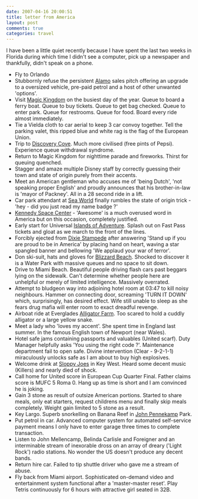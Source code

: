 ```yaml
---
date: 2007-04-16 20:00:51
title: letter from America
layout: post
comments: true
categories: travel
---
```

I have been a little quiet recently because I have spent the last two
weeks in Florida during which time I didn't see a computer, pick up a
newspaper and thankfully, didn't speak on a phone.

- Fly to Orlando
- Stubbornly refuse the persistent [Alamo](http://www.alamo.com/)
  sales pitch offering an upgrade to a oversized vehicle, pre-paid
  petrol and a host of other unwanted 'options'.
- Visit [Magic Kingdom](http://disneyworld.disney.go.com/wdw/parks/parkLanding?id=MKLandingPage&bhcp=1)
  on the busiest day of the year. Queue to board a ferry boat. Queue
  to buy tickets. Queue to get bag checked. Queue to enter park. Queue
  for restrooms. Queue for food. Board every ride almost immediately.
- Tie a Vielda cloth to car aerial to keep 3 car convoy together. Tell
  the parking valet, this ripped blue and white rag is the flag of the
  European Union.
- Trip to [Discovery Cove](http://www.discoverycove.com). Much more
  civilised (free pints of Pepsi). Experience queue withdrawal
  syndrome.
- Return to Magic Kingdom for nighttime parade and fireworks. Thirst
  for queuing quenched.
- Stagger and amaze multiple Disney staff by correctly guessing their
  town and state of origin purely from their accents.
- Meet an American gentleman who accuses me of 'being Dutch', 'not
  speaking proper English' and proudly announces that his
  brother-in-law is 'mayor of Packney'. All in a 28 second ride in a
  lift.
- Car park attendant at [Sea World](http://www.seaworld.com) finally
  rumbles the state of origin trick - 'hey - did you just read my name
  badge ?'
- [Kennedy Space Center](http://www.nasa.gov/centers/kennedy/home/index.html) -
  'Awesome' is a much overused word in America but on this occasion,
  completely justified.
- Early start for Universal
[Islands of Adventure](http://www.universalorlando.com/ioa_index.html).
  Splash out on Fast Pass tickets and gloat as we march to the front of the
  lines.
- Forcibly ejected from
  [Dixie Stampede](http://www.dixiestampede.com/orlando.php)
  after answering
  'Stand up if you are proud to be in America' by placing hand on
  heart, waving a star spangled banner and bellowing 'We applaud your
  war of terror'.
- Don ski-suit, hats and gloves for
  [Blizzard Beach](http://disneyworld.disney.go.com/wdw/parks/parkLanding?id=BBLandingPage).
  Shocked to discover it is a Water Park with massive queues and no
  space to sit down.
- Drive to Miami Beach. Beautiful people driving flash cars past
  beggars lying on the sidewalk. Can't determine whether people here
  are unhelpful or merely of limited intelligence. Massively
  overrated.
- Attempt to bludgeon way into adjoining hotel room at 03:47 to kill
  noisy neighbours. Hammer on connecting door, screaming 'TURN IT
  DOWN' which, surprisingly, has desired effect. Wife still unable to
  sleep as she fears drug mafia will enter room to exact dreadful
  revenge.
- Airboat ride at Everglades
  [Alligator Farm](http://www.everglades.com/).
  Too scared to hold a cuddly alligator or a large yellow snake.
- Meet a lady who 'loves my accent'. She spent time in England last
  summer. In the famous English town of Newport (near Wales).
- Hotel safe jams containing passports and valuables (United scarf).
  Duty Manager helpfully asks 'You using the right code ?'.
  Maintenance department fail to open safe. Divine intervention (Clear
  \- 9-2-1-1) miraculously unlocks safe as I am about to buy high
  explosives.
- Welcome drink at [Sloppy Joes](http://www.sloppyjoes.com/) in Key
  West. Heard some decent music (Killers) and nearly died of shock.
- Call home for United score in European Cup Quarter Final. Father
  claims score is MUFC 5 Roma 0. Hang up as time is short and I am
  convinced he is joking.
- Gain 3 stone as result of outsize American portions. Started to
  share meals, only eat starters, request childrens menu and finally
  skip meals completely. Weight gain limited to 5 stone as a result.
- Key Largo. Superb snorkelling on Banana Reef in
  [John Pennekamp](http://www.pennekamppark.com/) Park.
- Put petrol in car. Advanced computer system for automated
  self-service payment means I only have to enter garage three times
  to complete transaction.
- Listen to John Mellencamp, Belinda Carlisle and Foreigner and an
  interminable stream of inexorable dross on an array of dreary
  ('Light Rock') radio stations. No wonder the US doesn't produce any
  decent bands.
- Return hire car. Failed to tip shuttle driver who gave me a stream
  of abuse.
- Fly back from Miami airport. Sophisticated on-demand video and
  entertainment system functional after a 'master-master reset'. Play
  Tetris continuously for 6 hours with attractive girl seated in 32B.
